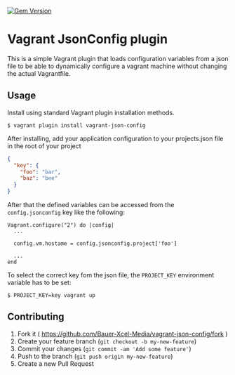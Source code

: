 [![Gem Version](https://badge.fury.io/rb/vagrant-json-config.svg)](http://badge.fury.io/rb/vagrant-json-config)

# Vagrant JsonConfig plugin

This is a simple Vagrant plugin that loads configuration variables from a json file to be able to dynamically configure
a vagrant machine without changing the actual Vagrantfile.

## Usage

Install using standard Vagrant plugin installation methods. 

```
$ vagrant plugin install vagrant-json-config
```

After installing, add your application configuration to your projects.json file in the root of your project

```json
{
  "key": {
    "foo": "bar",
    "baz": "bee"
  }
}

```

After that the defined variables can be accessed from the ```config.jsonconfig``` key like the following: 

```
Vagrant.configure("2") do |config|
  ...
  
  config.vm.hostame = config.jsonconfig.project['foo'] 

  ...
end
```

To select the correct key fom the json file, the ```PROJECT_KEY``` environment variable has to be set:

```
$ PROJECT_KEY=key vagrant up
```

## Contributing

1. Fork it ( https://github.com/Bauer-Xcel-Media/vagrant-json-config/fork )
2. Create your feature branch (`git checkout -b my-new-feature`)
3. Commit your changes (`git commit -am 'Add some feature'`)
4. Push to the branch (`git push origin my-new-feature`)
5. Create a new Pull Request

